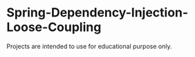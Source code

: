 # Spring-Dependency-Injection-Loose-Coupling
 
Projects are intended to use for educational purpose only.
